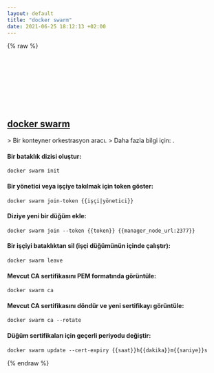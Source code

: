 ```yaml
---
layout: default
title: "docker swarm"
date: 2021-06-25 18:12:13 +02:00
---
```

{% raw %}
<h2 id="docker-swarm">
  <a href="/tr/common/docker-swarm.html">docker swarm</a> <a href="#docker-swarm"><svg class="icon">
    <use href="/assets/images/unicode_sprite.svg#link" />
  </svg></a>
</h2>
> Bir konteyner orkestrasyon aracı.
> Daha fazla bilgi için: <https://docs.docker.com/engine/swarm/>.

#### Bir bataklık dizisi oluştur:
```shell
docker swarm init
```
#### Bir yönetici veya işçiye takılmak için token göster:
```shell
docker swarm join-token {{işçi|yönetici}}
```
#### Diziye yeni bir düğüm ekle:
```shell
docker swarm join --token {{token}} {{manager_node_url:2377}}
```
#### Bir işçiyi bataklıktan sil (işçi düğümünün içinde çalıştır):
```shell
docker swarm leave
```
#### Mevcut CA sertifikasını PEM formatında görüntüle:
```shell
docker swarm ca
```
#### Mevcut CA sertifikasını döndür ve yeni sertifikayı görüntüle:
```shell
docker swarm ca --rotate
```
#### Düğüm sertifikaları için geçerli periyodu değiştir:
```shell
docker swarm update --cert-expiry {{saat}}h{{dakika}}m{{saniye}}s
```
{% endraw %}